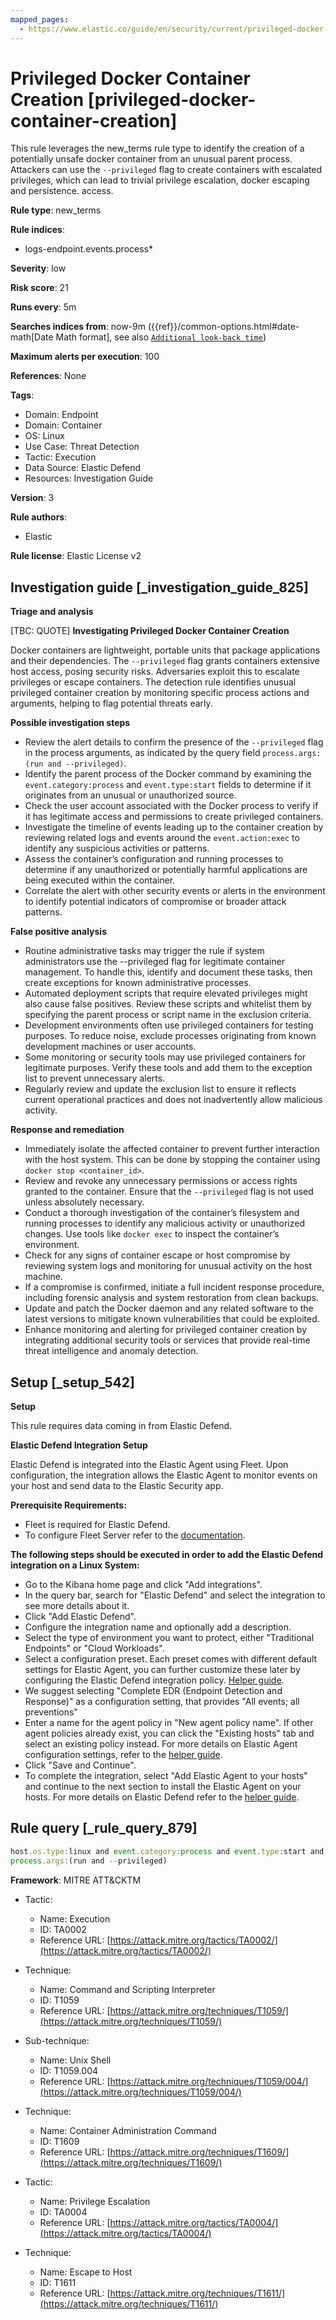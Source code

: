 ```yaml
---
mapped_pages:
  - https://www.elastic.co/guide/en/security/current/privileged-docker-container-creation.html
---
```


# Privileged Docker Container Creation [privileged-docker-container-creation]

This rule leverages the new_terms rule type to identify the creation of a potentially unsafe docker container from an unusual parent process. Attackers can use the `--privileged` flag to create containers with escalated privileges, which can lead to trivial privilege escalation, docker escaping and persistence. access.

**Rule type**: new_terms

**Rule indices**:

* logs-endpoint.events.process*

**Severity**: low

**Risk score**: 21

**Runs every**: 5m

**Searches indices from**: now-9m ({{ref}}/common-options.html#date-math[Date Math format], see also [`Additional look-back time`](docs-content://solutions/security/detect-and-alert/create-detection-rule.md#rule-schedule))

**Maximum alerts per execution**: 100

**References**: None

**Tags**:

* Domain: Endpoint
* Domain: Container
* OS: Linux
* Use Case: Threat Detection
* Tactic: Execution
* Data Source: Elastic Defend
* Resources: Investigation Guide

**Version**: 3

**Rule authors**:

* Elastic

**Rule license**: Elastic License v2

## Investigation guide [_investigation_guide_825]

**Triage and analysis**

[TBC: QUOTE]
**Investigating Privileged Docker Container Creation**

Docker containers are lightweight, portable units that package applications and their dependencies. The `--privileged` flag grants containers extensive host access, posing security risks. Adversaries exploit this to escalate privileges or escape containers. The detection rule identifies unusual privileged container creation by monitoring specific process actions and arguments, helping to flag potential threats early.

**Possible investigation steps**

* Review the alert details to confirm the presence of the `--privileged` flag in the process arguments, as indicated by the query field `process.args:(run and --privileged)`.
* Identify the parent process of the Docker command by examining the `event.category:process` and `event.type:start` fields to determine if it originates from an unusual or unauthorized source.
* Check the user account associated with the Docker process to verify if it has legitimate access and permissions to create privileged containers.
* Investigate the timeline of events leading up to the container creation by reviewing related logs and events around the `event.action:exec` to identify any suspicious activities or patterns.
* Assess the container’s configuration and running processes to determine if any unauthorized or potentially harmful applications are being executed within the container.
* Correlate the alert with other security events or alerts in the environment to identify potential indicators of compromise or broader attack patterns.

**False positive analysis**

* Routine administrative tasks may trigger the rule if system administrators use the --privileged flag for legitimate container management. To handle this, identify and document these tasks, then create exceptions for known administrative processes.
* Automated deployment scripts that require elevated privileges might also cause false positives. Review these scripts and whitelist them by specifying the parent process or script name in the exclusion criteria.
* Development environments often use privileged containers for testing purposes. To reduce noise, exclude processes originating from known development machines or user accounts.
* Some monitoring or security tools may use privileged containers for legitimate purposes. Verify these tools and add them to the exception list to prevent unnecessary alerts.
* Regularly review and update the exclusion list to ensure it reflects current operational practices and does not inadvertently allow malicious activity.

**Response and remediation**

* Immediately isolate the affected container to prevent further interaction with the host system. This can be done by stopping the container using `docker stop <container_id>`.
* Review and revoke any unnecessary permissions or access rights granted to the container. Ensure that the `--privileged` flag is not used unless absolutely necessary.
* Conduct a thorough investigation of the container’s filesystem and running processes to identify any malicious activity or unauthorized changes. Use tools like `docker exec` to inspect the container’s environment.
* Check for any signs of container escape or host compromise by reviewing system logs and monitoring for unusual activity on the host machine.
* If a compromise is confirmed, initiate a full incident response procedure, including forensic analysis and system restoration from clean backups.
* Update and patch the Docker daemon and any related software to the latest versions to mitigate known vulnerabilities that could be exploited.
* Enhance monitoring and alerting for privileged container creation by integrating additional security tools or services that provide real-time threat intelligence and anomaly detection.


## Setup [_setup_542]

**Setup**

This rule requires data coming in from Elastic Defend.

**Elastic Defend Integration Setup**

Elastic Defend is integrated into the Elastic Agent using Fleet. Upon configuration, the integration allows the Elastic Agent to monitor events on your host and send data to the Elastic Security app.

**Prerequisite Requirements:**

* Fleet is required for Elastic Defend.
* To configure Fleet Server refer to the [documentation](docs-content://reference/ingestion-tools/fleet/fleet-server.md).

**The following steps should be executed in order to add the Elastic Defend integration on a Linux System:**

* Go to the Kibana home page and click "Add integrations".
* In the query bar, search for "Elastic Defend" and select the integration to see more details about it.
* Click "Add Elastic Defend".
* Configure the integration name and optionally add a description.
* Select the type of environment you want to protect, either "Traditional Endpoints" or "Cloud Workloads".
* Select a configuration preset. Each preset comes with different default settings for Elastic Agent, you can further customize these later by configuring the Elastic Defend integration policy. [Helper guide](docs-content://solutions/security/configure-elastic-defend/configure-an-integration-policy-for-elastic-defend.md).
* We suggest selecting "Complete EDR (Endpoint Detection and Response)" as a configuration setting, that provides "All events; all preventions"
* Enter a name for the agent policy in "New agent policy name". If other agent policies already exist, you can click the "Existing hosts" tab and select an existing policy instead. For more details on Elastic Agent configuration settings, refer to the [helper guide](docs-content://reference/ingestion-tools/fleet/agent-policy.md).
* Click "Save and Continue".
* To complete the integration, select "Add Elastic Agent to your hosts" and continue to the next section to install the Elastic Agent on your hosts. For more details on Elastic Defend refer to the [helper guide](docs-content://solutions/security/configure-elastic-defend/install-elastic-defend.md).


## Rule query [_rule_query_879]

```js
host.os.type:linux and event.category:process and event.type:start and event.action:exec and process.name:docker and
process.args:(run and --privileged)
```

**Framework**: MITRE ATT&CKTM

* Tactic:

    * Name: Execution
    * ID: TA0002
    * Reference URL: [https://attack.mitre.org/tactics/TA0002/](https://attack.mitre.org/tactics/TA0002/)

* Technique:

    * Name: Command and Scripting Interpreter
    * ID: T1059
    * Reference URL: [https://attack.mitre.org/techniques/T1059/](https://attack.mitre.org/techniques/T1059/)

* Sub-technique:

    * Name: Unix Shell
    * ID: T1059.004
    * Reference URL: [https://attack.mitre.org/techniques/T1059/004/](https://attack.mitre.org/techniques/T1059/004/)

* Technique:

    * Name: Container Administration Command
    * ID: T1609
    * Reference URL: [https://attack.mitre.org/techniques/T1609/](https://attack.mitre.org/techniques/T1609/)

* Tactic:

    * Name: Privilege Escalation
    * ID: TA0004
    * Reference URL: [https://attack.mitre.org/tactics/TA0004/](https://attack.mitre.org/tactics/TA0004/)

* Technique:

    * Name: Escape to Host
    * ID: T1611
    * Reference URL: [https://attack.mitre.org/techniques/T1611/](https://attack.mitre.org/techniques/T1611/)



